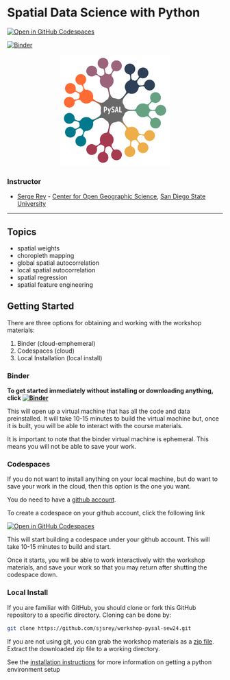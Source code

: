 # Spatial Data Science with Python

[![Open in GitHub Codespaces](https://github.com/codespaces/badge.svg)](https://codespaces.new/sjsrey/workshop-pysal-sew24)

[![Binder](https://mybinder.org/badge_logo.svg)](https://mybinder.org/v2/gh/sjsrey/workshop-pysal-sew24/main?urlpath=lab)


<p align="center">
<img height=260 src='docs/figs/pysal_logo.png' >
</p>

### Instructor

* [Serge Rey](https://sergerey.org/) - [Center for Open Geographic Science](http://cogs.sdsu.edu), [San Diego State University](http://geography.sdsu.edu/people/bios/rey)

---

## Topics

* spatial weights
* choropleth mapping
* global spatial autocorrelation
* local spatial autocorrelation
* spatial regression
* spatial feature engineering


## Getting Started

There are three options for obtaining and working with the workshop materials:

1. Binder (cloud-emphemeral)
2. Codespaces (cloud)
3. Local Installation (local install)


### Binder
__To get started immediately without installing or downloading anything, click [![Binder](https://mybinder.org/badge_logo.svg)](https://mybinder.org/v2/gh/sjsrey/workshop-pysal-sew24/main?urlpath=lab)__

This will open up a virtual machine that has all the code and data
preinstalled. It will take 10-15 minutes to build the virtual machine but, once
it is built, you will be able to interact with the course materials.

It is important to note that the binder virtual machine is ephemeral. This means
you will not be able to save your work.



### Codespaces
If you do not want to install anything on your local machine, but do want to
save your work in the cloud, then this option is the one you want.

You do need to have a [github account](http://github.com).

To create a codespace on your github account, click the following link

[![Open in GitHub Codespaces](https://github.com/codespaces/badge.svg)](https://codespaces.new/sjsrey/workshop-pysal-sew24)

This will start building a codespace under your github account. This will take
10-15 minutes to build and start.

Once it starts, you will be able to work interactively with the workshop
materials, and save your work so that you may return after shutting the
codespace down.

### Local Install

If you are familiar with GitHub, you should clone or fork this GitHub repository to a specific directory. Cloning can be done by:

```bash
git clone https://github.com/sjsrey/workshop-pysal-sew24.git
```

If you are not using git, you can grab the workshop materials as a [zip file](https://github.com/sjsrey/workshop-pysal-sew24/archive/refs/heads/main.zip). Extract the downloaded zip file to a working directory.

See the [installation instructions](docs/installation.md) for more information on getting a python environment setup
